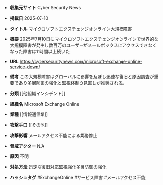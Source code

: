 - **収集元サイト**
Cyber Security News

- **掲載日**
2025-07-10

- **タイトル**
マイクロソフトエクスチェンジオンライン大規模障害

- **概要**
2025年7月10日にマイクロソフトエクスチェンジオンラインで世界的な大規模障害が発生し数百万のユーザーがメールボックスにアクセスできなくなった障害は11時間以上続いた

- **URL**
https://cybersecuritynews.com/microsoft-exchange-online-service-down/

- **備考**
この大規模障害はグローバルに影響を及ぼし迅速な復旧と原因調査が重要であり多層防御の強化と監視体制の見直しが推奨される。

- **分類**
[[他組織インシデント]]

- **組織名**
Microsoft Exchange Online

- **業種**
[[情報通信業]]

- **攻撃手口**
[[その他]]

- **攻撃影響**
メールアクセス不能による業務停止

- **脅威アクター**
N/A

- **原因**
不明

- **対処方法**
迅速な復旧対応監視強化多層防御の強化

- **ハッシュタグ**
#ExchangeOnline #サービス障害 #メールアクセス不能
